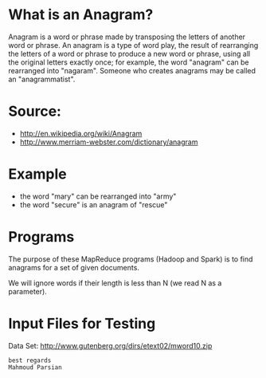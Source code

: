 What is an Anagram?
===================
Anagram is a word or phrase made by transposing the letters of another 
word or phrase.  An anagram is a type of word play, the result of rearranging 
the letters of a word or phrase to produce a new word or phrase, using all 
the original letters exactly once; for example, the word "anagram" can be 
rearranged into "nagaram". Someone who creates anagrams may be called an 
"anagrammatist".

Source:  
=======
* http://en.wikipedia.org/wiki/Anagram
* http://www.merriam-webster.com/dictionary/anagram

Example
======= 
* the word "mary" can be rearranged into "army"
* the word "secure" is an anagram of "rescue"

Programs
========
The purpose of these MapReduce programs  (Hadoop and Spark) is to find anagrams 
for a set of given  documents.

We will ignore words if their length is less than N (we read N as a parameter).

Input Files for Testing
=======================
Data Set: http://www.gutenberg.org/dirs/etext02/mword10.zip


````
best regards
Mahmoud Parsian
````
